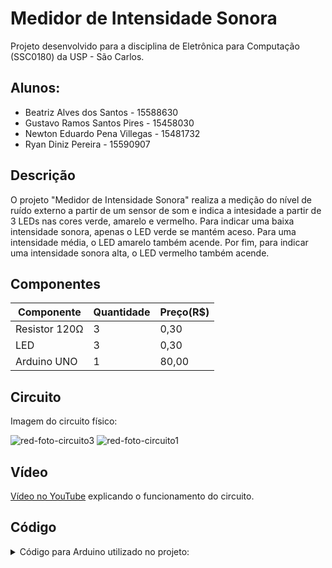 # Medidor de Intensidade Sonora
Projeto desenvolvido para a disciplina de Eletrônica para Computação (SSC0180) da USP - São Carlos.
## Alunos:
* Beatriz Alves dos Santos - 15588630
* Gustavo Ramos Santos Pires - 15458030
* Newton Eduardo Pena Villegas - 15481732
* Ryan Diniz Pereira - 15590907
## Descrição
O projeto "Medidor de Intensidade Sonora" realiza a medição do nível de ruído externo a partir de um sensor de som e indica a intesidade a partir de 3 LEDs nas cores verde, amarelo e vermelho. Para indicar uma baixa intensidade sonora, apenas o LED verde se mantém aceso. Para uma intensidade média, o LED amarelo também acende. Por fim, para indicar uma intensidade sonora alta, o LED vermelho também acende.
## Componentes
|Componente|Quantidade|Preço(R$)|
|---|---|---|
|Resistor 120Ω|3|0,30|
|LED|3|0,30|
|Arduino UNO|1|80,00|
## Circuito
Imagem do circuito físico:

![red-foto-circuito3](https://github.com/ASBeatriz/medidor-de-intensidade-sonora/assets/98134629/47117545-e644-4d39-ae7e-dd34f8c9a523)
![red-foto-circuito1](https://github.com/ASBeatriz/medidor-de-intensidade-sonora/assets/98134629/c4f08302-d541-4274-9abd-9e1f3cecdc4f)
## Vídeo
[Vídeo no YouTube](https://youtu.be/lC4U-7NyWsI) explicando o funcionamento do circuito.
## Código
<details>
<summary>Código para Arduino utilizado no projeto:</summary>
  
```

/*
 * Projeto Medidor de Intensidade Sonora
 * Desenvolvido para a disciplina de Eletrônica para Computação - USP São Carlos
 * Baseado no site Arduino & Cia: https://www.arduinoecia.com.br/sensor-de-som-ky-038-microfone-arduino/
 */

//Difine os pinos
int pinoled_ver = 3;
int pinoled_ama = 4;
int pinoled_verm = 5;
int pino_analogico = A5;

int valor_A0 = 0;

void setup()
{
  Serial.begin(9600);
  //Inicializa os pinos
  pinMode(pinoled_ver, OUTPUT);
  pinMode(pinoled_ama, OUTPUT);
  pinMode(pinoled_verm, OUTPUT);
  pinMode(pino_analogico, INPUT);
}
void loop()
{
  valor_A0 = analogRead(pino_analogico);
  
  //Imprime o valor captado pelo sensor
  Serial.print("Saida A0: ");
  Serial.print(valor_A0);

  //Intesidade baixa
  if (valor_A0 > 20 && valor_A0 < 40)
  {
    //Apenas LED vermelho ligado
    digitalWrite(pinoled_ver, HIGH);
    digitalWrite(pinoled_ama, LOW);
    digitalWrite(pinoled_verm, LOW);
  }
  //Intensidade média
  if (valor_A0 > 40 && valor_A0 < 80)
  {
    //LEDs verde e amarelo ligados
    digitalWrite(pinoled_ver, HIGH);
    digitalWrite(pinoled_ama, HIGH);
    digitalWrite(pinoled_verm, LOW);
  }
  //Intensidade alta
  if (valor_A0 > 80)
  {
    //LEDs verde, amarelo e vermelho ligados
    digitalWrite(pinoled_ver, HIGH);
    digitalWrite(pinoled_ama, HIGH);
    digitalWrite(pinoled_verm, HIGH);
  }
  delay(50);

  //Apaga todos os LEDs
  digitalWrite(pinoled_ver, LOW);
  digitalWrite(pinoled_ama, LOW);
  digitalWrite(pinoled_verm, LOW);
}

```

</details>
